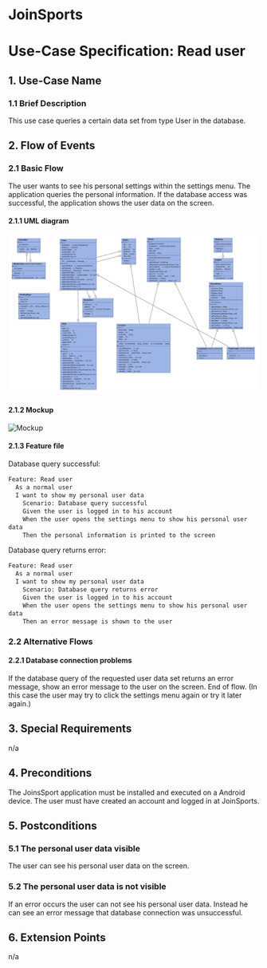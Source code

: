# JoinSports
# Use-Case Specification: Read user

## 1. Use-Case Name 
### 1.1 Brief Description
This use case queries a certain data set from type User in the database.

## 2. Flow of Events
### 2.1 Basic Flow 
The user wants to see his personal settings within the settings menu. 
The application queries the personal information.
If the database access was successful, the application shows the user data on the screen.

#### 2.1.1 UML diagram
![UC diagram][UC]

#### 2.1.2 Mockup 
![Mockup][Mock]

#### 2.1.3 Feature file
<!-- ![Feature] -->

Database query successful:
```cucumber
Feature: Read user
  As a normal user
  I want to show my personal user data
 	Scenario: Database query successful
    Given the user is logged in to his account
    When the user opens the settings menu to show his personal user data
    Then the personal information is printed to the screen
```
Database query returns error:
```cucumber
Feature: Read user
  As a normal user
  I want to show my personal user data
 	Scenario: Database query returns error
    Given the user is logged in to his account
    When the user opens the settings menu to show his personal user data
    Then an error message is shown to the user
```


### 2.2 Alternative Flows
#### 2.2.1 Database connection problems
If the database query of the requested user data set returns an error message, show an error message to the user on the screen. 
End of flow.
(In this case the user may try to click the settings menu again or try it later again.)

## 3. Special Requirements
n/a

## 4. Preconditions
The JoinsSport application must be installed and executed on a Android device.
The user must have created an account and logged in at JoinSports. 

## 5. Postconditions
### 5.1 The personal user data visible
The user can see his personal user data on the screen.

### 5.2	The personal user data is not visible
If an error occurs the user can not see his personal user data.
Instead he can see an error message that database connection was unsuccessful.

## 6. Extension Points
n/a

<!-- picture links -->
[UC]: https://github.com/JoinSports/Documentation/blob/master/Class-diagram-UML/ClassDiagram_UML_cut.jpeg "UML Diagram"
[Mock]: ? "Mockup"
<!-- [Feature]:  "Feature file" -->
